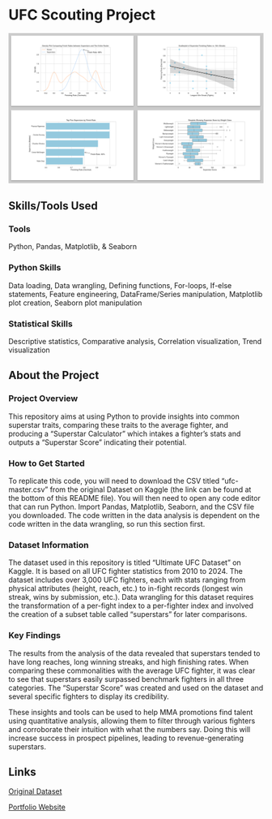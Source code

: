 # UFC Scouting Project

![image](images/UFC_Project_Plots.png)


## Skills/Tools Used

### Tools

Python, Pandas, Matplotlib, & Seaborn

### Python Skills 

Data loading, Data wrangling, Defining functions, For-loops, If-else statements, Feature engineering, DataFrame/Series manipulation, Matplotlib plot creation, Seaborn plot manipulation

### Statistical Skills 

Descriptive statistics, Comparative analysis, Correlation visualization, Trend visualization


## About the Project

### Project Overview

This repository aims at using Python to provide insights into common superstar traits, comparing these traits to the average fighter, and producing a “Superstar Calculator” which intakes a fighter’s stats and outputs a “Superstar Score” indicating their potential.

### How to Get Started

To replicate this code, you will need to download the CSV titled “ufc-master.csv” from the original Dataset on Kaggle (the link can be found at the bottom of this README file). You will then need to open any code editor that can run Python. Import Pandas, Matplotlib, Seaborn, and the CSV file you downloaded. The code written in the data analysis is dependent on the code written in the data wrangling, so run this section first.

### Dataset Information

The dataset used in this repository is titled “Ultimate UFC Dataset” on Kaggle. It is based on all UFC fighter statistics from 2010 to 2024. The dataset includes over 3,000 UFC fighters, each with stats ranging from physical attributes (height, reach, etc.) to in-fight records (longest win streak, wins by submission, etc.). Data wrangling for this dataset requires the transformation of a per-fight index to a per-fighter index and involved the creation of a subset table called “superstars” for later comparisons.

### Key Findings

The results from the analysis of the data revealed that superstars tended to have long reaches, long winning streaks, and high finishing rates. When comparing these commonalities with the average UFC fighter, it was clear to see that superstars easily surpassed benchmark fighters in all three categories. The “Superstar Score” was created and used on the dataset and several specific fighters to display its credibility.

These insights and tools can be used to help MMA promotions find talent using quantitative analysis, allowing them to filter through various fighters and corroborate their intuition with what the numbers say. Doing this will increase success in prospect pipelines, leading to revenue-generating superstars.


## Links

[Original Dataset](https://www.kaggle.com/datasets/mdabbert/ultimate-ufc-dataset?select=ufc-master.csv)

[Portfolio Website](https://nicolaskiryczun.github.io/)
